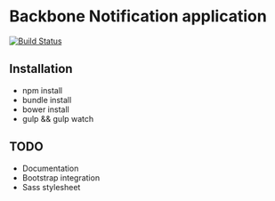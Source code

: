 Backbone Notification application
=================================

[![Build Status](https://travis-ci.org/tophsic/bb-notification.svg?branch=master)](https://travis-ci.org/tophsic/bb-notification)


Installation
------------

* npm install
* bundle install
* bower install
* gulp && gulp watch

TODO
----

* Documentation
* Bootstrap integration
* Sass stylesheet
